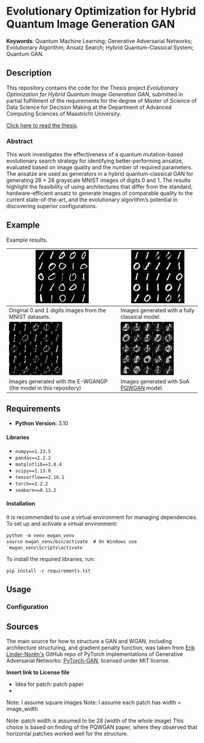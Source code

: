 # Evolutionary Optimization for Hybrid Quantum Image Generation GAN

**Keywords**: Quantum Machine Learning; Generative Adversarial Networks; Evolutionary Algorithm; Ansatz Search; 
Hybrid Quantum-Classical System; Quantum GAN.

## Description
This repository contains the code for the Thesis project _Evolutionary Optimization for Hybrid Quantum Image Generation
GAN_, submitted in partial fulfillment of the requirements for the degree of Master of Science of Data Science for
Decision Making at the Department of Advanced Computing Sciences of Maastricht University.

<a href="https://biancamass.github.io/MasterThesis/massaccibianca_master_thesis.pdf" target="_blank"> Click here to read the thesis</a>.


### Abstract
This work investigates the effectiveness of a quantum mutation-based evolutionary search  strategy for identifying
better-performing ansatze, evaluated based on image quality and the number of required parameters.
The ansatze are used as generators in a hybrid quantum-classical GAN for generating 28 × 28 grayscale MNIST images of 
digits 0 and 1. The results highlight the feasibility of using architectures that differ from the standard, 
hardware-efficient ansatz to generate images of comparable quality to the current state-of-the-art, and the 
evolutionary algorithm’s potential in discovering superior configurations.

## Example 

Example results. 

| ![Image 1](images/REAL_FID.png)                                   | ![Image 2](images/Classic_FID.png)             |
|-------------------------------------------------------------------|------------------------------------------------|
| Original 0 and 1 digits images from the MNIST datasets.           | Images generated with a fully classical model. |
| ![Image 3](images/F_04_L3_FID.png)                                | ![Image 4](images/PQWGAN_FID.png)              |
| Images generated with the E-WGANGP (the model in this repository) | Images generated with SoA [PQWGAN](https://www.researchgate.net/publication/366528143_Hybrid_Quantum-Classical_Generative_Adversarial_Network_for_High_Resolution_Image_Generation) model.        |

## Requirements

- **Python Version:** 3.10

#### Libraries
- `numpy==1.23.5`
- `pandas==2.2.2`
- `matplotlib==3.8.4`
- `scipy==1.13.0`
- `tensorflow==2.16.1`
- `torch==2.2.2`
- `seaborn==0.13.2`

#### Installation

It is recommended to use a virtual environment for managing dependencies. To set up and activate a virtual environment:
```
python -m venv ewgan_venv
source ewgan_venv/bin/activate  # On Windows use `ewgan_venv\Scripts\activate`
```

To install the required libraries, run:
```
pip install -r requirements.txt
```

## Usage

### Configuration


## Sources

The main source for how to structure a GAN and WGAN, including architecture structuring, and 
gradient penalty function, was taken from [Erik Linder-Norén's](https://github.com/eriklindernoren) GitHub repo of
PyTorch implementations of Generative Adversarial Networks: [PyTorch-GAN](https://github.com/eriklindernoren/PyTorch-GAN), licensed under MIT license. 

**Insert link to License file**

- Idea for patch: patch paper
- 


Note: I assume square images
Note: I assume each patch has width = image_width

Note: patch width is assumed  to be 28 (width of the whole image)
This choice is based on finding of the PQWGAN paper, where they observed that
horizontal patches worked well for the structure.


